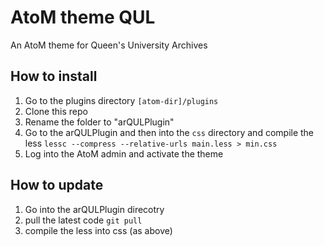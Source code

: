 # AtoM theme QUL

An AtoM theme for Queen's University Archives

## How to install
1) Go to the plugins directory `[atom-dir]/plugins`
1) Clone this repo
1) Rename the folder to "arQULPlugin"
1) Go to the arQULPlugin and then into the `css` directory and compile the less `lessc --compress --relative-urls main.less > min.css`
1) Log into the AtoM admin and activate the theme

## How to update
1) Go into the arQULPlugin direcotry
1) pull the latest code `git pull`
1) compile the less into css (as above)
